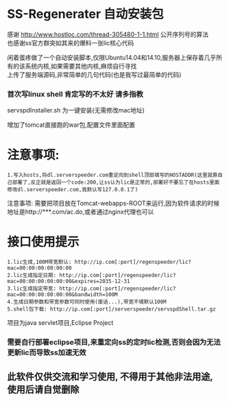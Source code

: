 # SS-Regenerater 自动安装包

感谢 http://www.hostloc.com/thread-305480-1-1.html 公开序列号的算法<br>
也感谢ss官方群突如其来的爆料一张lic核心代码<br>

闲着蛋疼做了一个自动安装脚本,仅限Ubuntu14.04和14.10,服务器上保存着几乎所有的该系统内核,如果需要其他内核,麻烦自行寻找<br>
上传了服务端源码,非常简单的几句代码(也是我写过最简单的代码)<br>

### 首次写linux shell 肯定写的不太好 请多指教

servspdInstaller.sh 为一键安装(无需修改mac地址)

增加了tomcat直接跑的war包,配置文件里面配置

# 注意事项:
    1.写入hosts,将dl.serverspeeder.com重定向到shell顶部填写的HOSTADDR(这里就靠自己部署了,反正就是返回一个code:200,让ss认为lic是正常的,部署好不要忘了在hosts里面修改dl.serverspeeder.com,我默认写127.0.0.1了)
注意事项: 需要把项目放在Tomcat-webapps-ROOT来运行,因为软件请求的时候地址是http://***.com/ac.do,或者通过nginx代理也可以<br>

# 接口使用提示
    1.lic生成,100M带宽默认: http://ip.com[:port]/regenspeeder/lic?mac=00:00:00:00:00:00
    2.lic生成指定日期: http://ip.com[:port]/regenspeeder/lic?mac=00:00:00:00:00:00&expires=2035-12-31
    3.lic生成指定带宽: http://ip.com[:port]/regenspeeder/lic?mac=00:00:00:00:00:00&bandwidth=100M
    4.生成日期参数和带宽参数可同时使用(废话...),带宽不填默认100M
    5.shell包下载: http://ip.com[:port]/serverspeeder/servspdShell.tar.gz

项目为java servlet项目,Eclipse Project<br>

### 需要自行部署eclipse项目,来重定向ss的定时lic检测,否则会因为无法更新lic而导致ss加速无效
## 此软件仅供交流和学习使用, 不得用于其他非法用途, 使用后请自觉删除